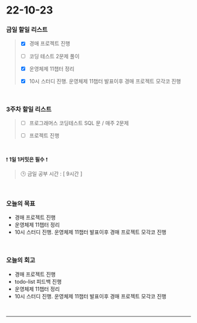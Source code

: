 # 22-10-23

### 금일 할일 리스트
> - [x]  경매 프로젝트 진행
>
> - [ ]  코딩 테스트 2문제 풀이 
>
> - [x]  운영체제 11챕터 정리
>
> - [x]  10시 스터디 진행. 운영체제 11챕터 발표이후 경매 프로젝트 모각코 진행

<br/>

### 3주차 할일 리스트  

> - [ ]  프로그래머스 코딩테스트 SQL 문 / 매주 2문제  
>
> - [ ]  프로젝트 진행

<br/>

❗ **1일 1커밋은 필수** ❗
> 🕒 금일 공부 시간 :  [ 9시간 ]
  
<br/>

### 오늘의 목표
- 경매 프로젝트 진행
- 운영체제 11챕터 정리
- 10시 스터디 진행. 운영체제 11챕터 발표이후 경매 프로젝트 모각코 진행

<br>

### 오늘의 회고
- 경매 프로젝트 진행
- todo-list 피드백 진행
- 운영체제 11챕터 정리
- 10시 스터디 진행. 운영체제 11챕터 발표이후 경매 프로젝트 모각코 진행

<br/>

------------  